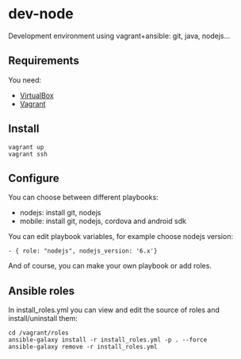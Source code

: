 # dev-node
Development environment using vagrant+ansible: git, java, nodejs...

## Requirements
You need:

* [VirtualBox](https://www.virtualbox.org/)
* [Vagrant](https://www.vagrantup.com/)

## Install

```
vagrant up
vagrant ssh
```

## Configure
You can choose between different playbooks:

* nodejs: install git, nodejs
* mobile: install git, nodejs, cordova and android sdk

You can edit playbook variables, for example choose nodejs version:

```
- { role: "nodejs", nodejs_version: '6.x'}
```

And of course, you can make your own playbook or add roles.

## Ansible roles
In install_roles.yml you can view and edit the source of roles and install/uninstall them:

```
cd /vagrant/roles
ansible-galaxy install -r install_roles.yml -p . --force
ansible-galaxy remove -r install_roles.yml
```
